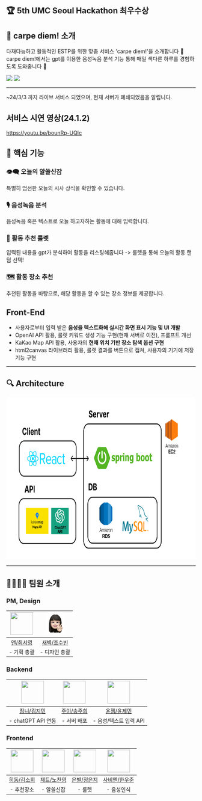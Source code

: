 ## 🏆 5th UMC Seoul Hackathon 최우수상
## 👋 carpe diem! 소개 

다재다능하고 활동적인 ESTP를 위한 맞춤 서비스 'carpe diem!'을 소개합니다 🙌 <br>
carpe diem!에서는 gpt를 이용한 음성녹음 분석 기능 통해 매일 색다른 하루를 경험하도록 도와줍니다 👼

<img src="https://img.shields.io/badge/React-41BADB?style=flat-square&logo=react&logoColor=white" /> <img src="https://img.shields.io/badge/spring boot-6db33f?style=flat-square&logo=springboot&logoColor=white" />

---
~24/3/3 까지 라이브 서비스 되었으며, 현재 서버가 폐쇄되었음을 알립니다.

## 서비스 시연 영상(24.1.2)
https://youtu.be/bounRp-UQIc

## 🎯 핵심 기능

### 👁️‍🗨️ 오늘의 알쓸신잡
특별히 엄선한 오늘의 시사 상식을 확인할 수 있습니다.

### 🎙️ 음성녹음 분석
음성녹음 혹은 텍스트로 오늘 하고자하는 활동에 대해 입력합니다.

### 🎡 활동 추천 룰렛
입력된 내용을 gpt가 분석하여 활동을 리스팅해줍니다 -> 룰렛을 통해 오늘의 활동 랜덤 선택!

### 🗺️ 활동 장소 추천
추천된 활동을 바탕으로, 해당 활동을 할 수 있는 장소 정보를 제공합니다.

## Front-End
- 사용자로부터 입력 받은 <b>음성을 텍스트화해 실시간 화면 표시 기능 및 UI 개발</b>
- OpenAI API 활용, 룰렛 키워드 생성 기능 구현(현재 서버로 이전), 프롬프트 개선
- KaKao Map API 활용, 사용자의 <b>현재 위치 기반 장소 탐색 옵션 구현</b>
- html2canvas 라이브러리 활용, 룰렛 결과를 버튼으로 캡쳐, 사용자의 기기에 저장 기능 구현

---
## 🔍 Architecture
<img src="https://github.com/UMC-E-TEAM/.github/blob/main/architecture.png" width="764" height="430" >

---

## 👨‍👩‍👧‍👦 팀원 소개

### PM, Design
| <img src="https://avatars.githubusercontent.com/u/99470706?v=4" width="60" height="60"> | <img src="https://github.com/UMC-E-TEAM/.github/blob/main/%EC%83%88%EB%B2%BD.png" width="48" height="60"> |
|:---:|:---:|
| [앤/최서영](https://github.com/akaseoyoung) | [새벽/조수빈](https://exclusive-sunshine-694.notion.site/af6151a8dcbe49d982b3ac7dde8ebeb7?pvs=4) |
| - 기획 총괄 | - 디자인 총괄 |

### Backend
| <img src="https://avatars.githubusercontent.com/u/102315673?v=4" width="60" height="60"> | <img src="https://avatars.githubusercontent.com/u/80883709?v=4" width="60" height="60"> | <img src="https://avatars.githubusercontent.com/u/104496031?v=4" width="60" height="60"> |
|:---:|:---:|:---:|
| [짐니/김지민](https://github.com/zzimnii) | [주이/송주희](https://github.com/jhsong76) | [윤젬/윤제민](https://github.com/Yoon-Jemin) |
| - chatGPT API 연동 | - 서버 배포 | - 음성/텍스트 입력 API |

### Frontend
| <img src="https://avatars.githubusercontent.com/u/79906093?v=4" width="60" height="60"> | <img src="https://avatars.githubusercontent.com/u/137189866?v=4" width="60" height="60"> | <img src="https://avatars.githubusercontent.com/u/129590633?v=4" width="60" height="60"> | <img src="https://avatars.githubusercontent.com/u/49388937?v=4" width="60" height="60"> |
|:---:|:---:|:---:|:---:|
| [히동/김소희](https://github.com/sohee5143) | [제트/노찬영](https://github.com/shroqkf) | [은별/정은지](https://github.com/bianbbc87) | [사비엔/한우준](https://github.com/MrMirror21) |
| - 추천장소 | - 알쓸신잡 | - 룰렛 | - 음성인식 |

